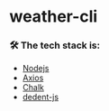 # weather-cli

### 🛠 The tech stack is:

- [Nodejs](https://nodejs.org/en/)
- [Axios](https://www.npmjs.com/package/axios)
- [Chalk](https://www.npmjs.com/package/chalk)
- [dedent-js](https://www.npmjs.com/package/dedent-js)

